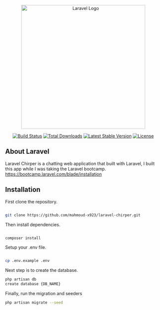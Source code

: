 <p align="center"><a href="https://laravel.com" target="_blank"><img src="https://raw.githubusercontent.com/laravel/art/master/logo-lockup/5%20SVG/2%20CMYK/1%20Full%20Color/laravel-logolockup-cmyk-red.svg" width="400" alt="Laravel Logo"></a></p>

<p align="center">
<a href="https://github.com/laravel/framework/actions"><img src="https://github.com/laravel/framework/workflows/tests/badge.svg" alt="Build Status"></a>
<a href="https://packagist.org/packages/laravel/framework"><img src="https://img.shields.io/packagist/dt/laravel/framework" alt="Total Downloads"></a>
<a href="https://packagist.org/packages/laravel/framework"><img src="https://img.shields.io/packagist/v/laravel/framework" alt="Latest Stable Version"></a>
<a href="https://packagist.org/packages/laravel/framework"><img src="https://img.shields.io/packagist/l/laravel/framework" alt="License"></a>
</p>

## About Laravel

Laravel Chirper is a chatting web application that built with Laravel, I built this app while I was taking the Laravel bootcamp.
https://bootcamp.laravel.com/blade/installation

## Installation

First clone the repository. 
```sh

git clone https://github.com/mahmoud-x923/laravel-chirper.git
```
Then install dependencies.
```sh

composer install
```

Setup your .env file.
```sh

cp .env.example .env
```

Next step is to create the database.
```sh
php artisan db
create database {DB_NAME}
```

Finally, run the migration and seeders
```sh
php artisan migrate --seed
```


